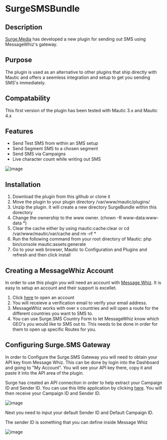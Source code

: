 # SurgeSMSBundle

## Description
[Surge.Media](https://surge.media) has developed a new plugin for sending out SMS using MessageWhiz's gateway.

## Purpose
The plugin is used as an alternative to other plugins that ship directly with Mautic and offers a seemless integration and setup to get you sending SMS's immediately.

## Compatability

This first version of the plugin has been tested with Mautic 3.x and Mautic 4.x

## Features

- Send Test SMS from within an SMS setup
- Send Segment SMS to a chosen segment
- Send SMS via Campaigns
- Live character count while writing out SMS

![image](https://user-images.githubusercontent.com/59197832/180973540-583f022a-67a3-4cb2-8034-acb6efa27f5e.png)

## Installation

1. Download the plugin from this github or clone it
2. Move the plugin to your plugin directory /var/www/mautic/plugins/
3. Unzip the plugin.  It will create a new directory SurgeBundle within this dorectory
4. Change the ownership to the www owner. (chown -R www-data:www-data *)
5. Clear the cache either by using mautic:cache:clear or cd /var/www/mautic/var/cache and rm -rf *
6. Run the following command from your root directory of Mautic: php bin/console mautic:assets:generate
7. Go to your web browser, Mautic to Configuration and Plugins and refresh and then click install

## Creating a MessageWhiz Account

In order to use this plugin you will need an account with [Message Whiz](https://sms.mmdsmart.com/signup?source_id=surge).  It is easy to setup an account and their support is excellet.
1. Click [here](https://sms.mmdsmart.com/signup?source_id=surge) to open an account
2. You will receieve a verification email to verify your email address.
3. MessageWhiz works with over x countries and will open a route for the different countries you want to SMS to.
4. You can use Surge.SMS Country Form to let MessageWhiz know which GEO's you would like to SMS out to.  This needs to be done in order for them to open up specific Routes for you.

## Configuring Surge.SMS Gateway

In order to Configure the Surge.SMS Gateway you will need to obtain your API key from Message Whiz.  This can be done by login into the Dashboard and going to "My Account". You will see your API key there, copy it and paste it into the API area of the plugin.

Surge has created an API connection in order to help extract your Campaign ID and Sender ID.  You can use this little application by clicking [here](https://surge.media/messagewhiz/).  You will then receive your Campaign ID and Sender ID.

![image](https://user-images.githubusercontent.com/59197832/180984317-d1bfbf43-0478-4a4a-8c36-ab5d9d383c59.png)

Next you need to input your default Sender ID and Default Campaign ID.

The sender ID is something that you can define inside Message Whiz

![image](https://user-images.githubusercontent.com/59197832/180984902-ee2e02e3-e2e3-4980-9eca-9c9a265d03cf.png)



